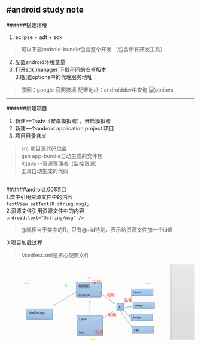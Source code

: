 #android study note  
---
######搭建环境  
1. eclipse + adt + sdk    
> 可以下载android-bundle包含整个开发 （包含所有开发工具）  
2. 配置android环境变量  
3. 打开sdk manager 下载不同的安卓版本    
3.1配置options中的代理服务地址：
>原因：google 官网被墙
>配置地址：androiddev中查询	
![options](http://i.imgur.com/Y6JkULY.png)  

---
######新建项目  
1. 新建一个adv（安卓模拟器），开启模拟器  
2. 新建一个android application project 项目  
3. 项目目录含义  
>src 项目源代码位置  
>gen app-bundle自动生成的文件包  
>R.java --资源管理者（监控资源）  
>工具自动生成的代码  
 
			
---
######android_001项目  
1.类中引用资源文件中的内容  
`textView.setText(R.string.msg);`  
2.资源文件引用资源文件中的内容       
`android:text="@string/msg" />`	           		
> @就相当于类中的R，只有@+id特别，表示给资源文件加一个id值  

3.项目加载过程   
>Manifest.xml是核心配置文件    
  
![android调用过程](https://github.com/tonghuajianghan/android/blob/master/img/android_guocheng1.jpg)

